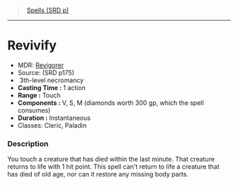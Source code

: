 ﻿---
!SpellItem
Family: SpellVO
Name: Revivify
Type: necromancy
Level: 3
CastingTime: 1 action
Range: Touch
Components: V, S, M (diamonds worth 300 gp, which the spell consumes)
Duration: Instantaneous
Classes: Cleric, Paladin
Source: (SRD p175)
AltName: '[Revigorer](hd_spells_revigorer.md)'
Id: spells_vo.md#revivify
ParentLink: spells_vo.md#spells-srd-p
ParentName: Spells (SRD p)
NameLevel: 1
Attributes:
  Name: Revivify
  Markdown: >+
    # <!--Name-->Revivify<!--/Name-->


    - MDR: <!--AltName-->[Revigorer](hd_spells_revigorer.md)<!--/AltName-->

    - Source: <!--Source-->(SRD p175)<!--/Source-->

    -  <!--Level-->3<!--/Level-->th-level <!--Type-->necromancy<!--/Type-->

    - **Casting Time :** <!--CastingTime-->1 action<!--/CastingTime-->

    - **Range :** <!--Range-->Touch<!--/Range-->

    - **Components :** <!--Components-->V, S, M (diamonds worth 300 gp, which the spell consumes)<!--/Components-->

    - **Duration :** <!--Duration-->Instantaneous<!--/Duration-->

    - Classes: <!--Classes-->Cleric, Paladin<!--/Classes-->


    ### Description


    You touch a creature that has died within the last minute. That creature returns to life with 1 hit point. This spell can't return to life a creature that has died of old age, nor can it restore any missing body parts.

  AltName: '[Revigorer](hd_spells_revigorer.md)'
  Source: (SRD p175)
  Level: 3
  Type: necromancy
  CastingTime: 1 action
  Range: Touch
  Components: V, S, M (diamonds worth 300 gp, which the spell consumes)
  Duration: Instantaneous
  Classes: Cleric, Paladin
AttributesDictionary: >+
  Name: Revivify

  Markdown: >+

    # <!--Name-->Revivify<!--/Name-->





    - MDR: <!--AltName-->[Revigorer](hd_spells_revigorer.md)<!--/AltName-->



    - Source: <!--Source-->(SRD p175)<!--/Source-->



    -  <!--Level-->3<!--/Level-->th-level <!--Type-->necromancy<!--/Type-->



    - **Casting Time :** <!--CastingTime-->1 action<!--/CastingTime-->



    - **Range :** <!--Range-->Touch<!--/Range-->



    - **Components :** <!--Components-->V, S, M (diamonds worth 300 gp, which the spell consumes)<!--/Components-->



    - **Duration :** <!--Duration-->Instantaneous<!--/Duration-->



    - Classes: <!--Classes-->Cleric, Paladin<!--/Classes-->





    ### Description





    You touch a creature that has died within the last minute. That creature returns to life with 1 hit point. This spell can't return to life a creature that has died of old age, nor can it restore any missing body parts.



  AltName: '[Revigorer](hd_spells_revigorer.md)'

  Source: (SRD p175)

  Level: 3

  Type: necromancy

  CastingTime: 1 action

  Range: Touch

  Components: V, S, M (diamonds worth 300 gp, which the spell consumes)

  Duration: Instantaneous

  Classes: Cleric, Paladin

---
> [Spells (SRD p)](srd_spells.md)

---

# Revivify

- MDR: [Revigorer](hd_spells_revigorer.md)
- Source: (SRD p175)
-  3th-level necromancy
- **Casting Time :** 1 action
- **Range :** Touch
- **Components :** V, S, M (diamonds worth 300 gp, which the spell consumes)
- **Duration :** Instantaneous
- Classes: Cleric, Paladin

### Description

You touch a creature that has died within the last minute. That creature returns to life with 1 hit point. This spell can't return to life a creature that has died of old age, nor can it restore any missing body parts.


